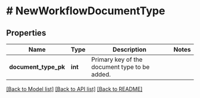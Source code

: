 # # NewWorkflowDocumentType

## Properties

Name | Type | Description | Notes
------------ | ------------- | ------------- | -------------
**document_type_pk** | **int** | Primary key of the document type to be added. | 

[[Back to Model list]](../../README.md#documentation-for-models) [[Back to API list]](../../README.md#documentation-for-api-endpoints) [[Back to README]](../../README.md)


